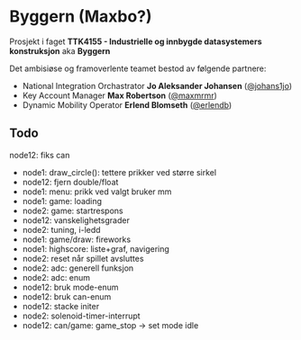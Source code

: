 # Byggern (Maxbo?)

Prosjekt i faget **TTK4155 - Industrielle og innbygde datasystemers konstruksjon** aka **Byggern**

Det ambisiøse og framoverlente teamet bestod av følgende partnere:

* National Integration Orchastrator **Jo Aleksander Johansen** ([@johans1jo](https://github.com/johans1jo))
* Key Account Manager **Max Robertson** ([@maxmrmr](https://github.com/maxmrmr))
* Dynamic Mobility Operator **Erlend Blomseth** ([@erlendb](https://github.com/erlendb))


## Todo
node12: fiks can
* node1: draw_circle(): tettere prikker ved større sirkel
* node12: fjern double/float
* node1: menu: prikk ved valgt bruker mm
* node1: game: loading
* node2: game: startrespons
* node12: vanskelighetsgrader
* node2: tuning, i-ledd
* node1: game/draw: fireworks
* node1: highscore: liste+graf, navigering
* node2: reset når spillet avsluttes
* node2: adc: generell funksjon
* node2: adc: enum
* node12: bruk mode-enum
* node12: bruk can-enum
* node12: stacke initer
* node2: solenoid-timer-interrupt
* node12: can/game: game_stop -> set mode idle
